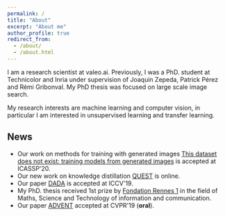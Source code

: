 ```yaml
---
permalink: /
title: "About"
excerpt: "About me"
author_profile: true
redirect_from:
  - /about/
  - /about.html
---
```


I am a research scientist at valeo.ai. Previously, I was a PhD. student at Technicolor and Inria under supervision of Joaquin Zepeda, Patrick Pérez and Rémi Gribonval. My PhD thesis was focused on large scale image search.

My research interests are machine learning and computer vision, in particular I am interested in unsupervised learning and transfer learning.

## News
* Our work on methods for training with generated images [This dataset does not exist: training models from generated images](https://arxiv.org/abs/1911.02888) is accepted at ICASSP'20.
* Our new work on knowledge distillation [QUEST](https://arxiv.org/abs/1912.01540) is online.
* Our paper [DADA](https://arxiv.org/abs/1904.01886) is accepted at ICCV'19.
* My PhD. thesis received 1st prize by [Fondation Rennes 1](https://fondation.univ-rennes1.fr/actualite/remise-des-prix-de-th%C3%A8se-fondation-rennes-1-%C3%A9dition-2018) in the field of Maths, Science and Technology of information and communication.
* Our paper [ADVENT](https://arxiv.org/abs/1811.12833) accepted at CVPR'19 (**oral**).
